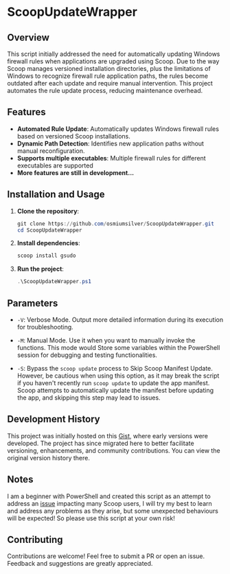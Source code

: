 # ScoopUpdateWrapper

## Overview
This script initially addressed the need for automatically updating Windows firewall rules when applications are upgraded using Scoop. Due to the way Scoop manages versioned installation directories, plus the limitations of Windows to recognize firewall rule application paths, the rules become outdated after each update and require manual intervention. This project automates the rule update process, reducing maintenance overhead.

## Features
- **Automated Rule Update**: Automatically updates Windows firewall rules based on versioned Scoop installations.
- **Dynamic Path Detection**: Identifies new application paths without manual reconfiguration.
- **Supports multiple executables**: Multiple firewall rules for different executables are supported
- **More features are still in development...**

## Installation and Usage
1. **Clone the repository**:
   ```powershell
   git clone https://github.com/osmiumsilver/ScoopUpdateWrapper.git
   cd ScoopUpdateWrapper
   ```
2. **Install dependencies**:
   ```powershell
   scoop install gsudo
   ```
3. **Run the project**:
   ```powershell
   .\ScoopUpdateWrapper.ps1
   ```

## Parameters

- `-V`: Verbose Mode. Output more detailed information during its execution for troubleshooting.
  
- `-M`: Manual Mode. Use it when you want to manually invoke the functions. This mode would Store some variables within the PowerShell session for debugging and testing functionalities.

- `-S`: Bypass the `scoop update` process to Skip Scoop Manifest Update. However, be cautious when using this option, as it may break the script if you haven't recently run `scoop update` to update the app manifest. Scoop attempts to automatically update the manifest before updating the app, and skipping this step may lead to issues.


## Development History
This project was initially hosted on this [Gist](https://gist.github.com/osmiumsilver/4707fb236dca64e13a793da70532a668), where early versions were developed. The project has since migrated here to better facilitate versioning, enhancements, and community contributions. You can view the original version history there. 

## Notes
I am a beginner with PowerShell and created this script as an attempt to address an [issue](https://github.com/ScoopInstaller/Scoop/issues/5234) impacting many Scoop users, I will try my best to learn and address any problems as they arise, but some unexpected behaviours will be expected! So please use this script at your own risk!

## Contributing
Contributions are welcome! Feel free to submit a PR or open an issue. Feedback and suggestions are greatly appreciated.
